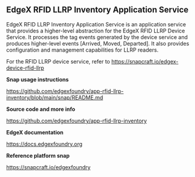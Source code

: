 EdgeX RFID LLRP Inventory Application Service
---
EdgeX RFID LLRP Inventory Application Service is an application service that provides a higher-level abstraction for the EdgeX RFID LLRP Device Service. It processes the tag events generated by the device service and produces higher-level events [Arrived, Moved, Departed]. It also provides configuration and management capabilities for LLRP readers.

For the RFID LLRP device service, refer to https://snapcraft.io/edgex-device-rfid-llrp

**Snap usage instructions**

https://github.com/edgexfoundry/app-rfid-llrp-inventory/blob/main/snap/README.md

**Source code and more info**

https://github.com/edgexfoundry/app-rfid-llrp-inventory

**EdgeX documentation**

https://docs.edgexfoundry.org

**Reference platform snap**

https://snapcraft.io/edgexfoundry
